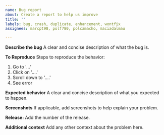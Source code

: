 ```yaml
---
name: Bug report
about: Create a report to help us improve
title: ''
labels: bug, crash, duplicate, enhancement, wontfix
assignees: marcpt98, polf780, polcamacho, maciadalmau

---
```


**Describe the bug**
A clear and concise description of what the bug is.

**To Reproduce**
Steps to reproduce the behavior:
1. Go to '...'
2. Click on '....'
3. Scroll down to '....'
4. See error

**Expected behavior**
A clear and concise description of what you expected to happen.

**Screenshots**
If applicable, add screenshots to help explain your problem.

**Release:**
Add the number of the release.

**Additional context**
Add any other context about the problem here.
